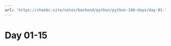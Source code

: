 ```yaml
---
url: 'https://zhaobc.site/notes/backend/python/python-100-days/day-01-15/index.md'
---
```

# Day 01-15
